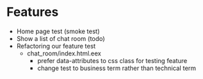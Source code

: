 # Features

- Home page test (smoke test)
- Show a list of chat room (todo)
- Refactoring our feature test
  - chat_room/index.html.eex
    - prefer data-attributes to css class for testing feature
    - change test to business term rather than technical term